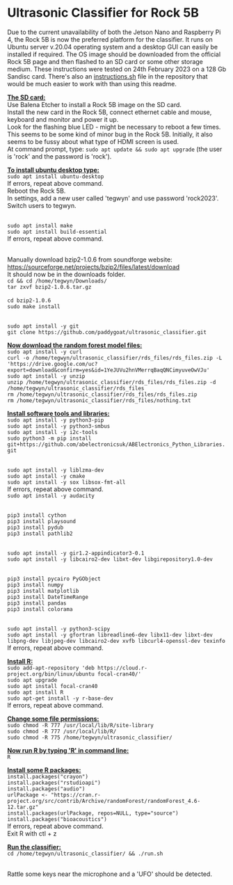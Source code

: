 # Ultrasonic Classifier for Rock 5B
Due to the current unavailability of both the Jetson Nano and Raspberry Pi 4, the Rock 5B is now the preferred platform for the classifier. It runs on Ubuntu server v.20.04 operating system and a desktop GUI can easily be installed if required. The OS image should be downloaded from the official Rock 5B page and then flashed to an SD card or some other storage medium. These instructions were tested on 24th February 2023 on a 128 Gb Sandisc card. There's also an [instructions.sh](https://github.com/paddygoat/ultrasonic_classifier/blob/master/instructions.sh) file in the repository that would be much easier to work with than using this readme.

<ins>**The SD card:**</ins>
<br>Use Balena Etcher to install a Rock 5B image on the SD card.
<br>Install the new card in the Rock 5B, connect ethernet cable and mouse, keyboard and monitor and power it up.
<br>Look for the flashing blue LED - might be necessary to reboot a few times. This seems to be some kind of minor bug in the Rock 5B. Initially, it also seems to be fussy about what type of HDMI screen is used.
<br>At command prompt, type:
``sudo apt update && sudo apt upgrade``  (the user is 'rock' and the password is 'rock').

<ins>**To install ubuntu desktop type:**</ins>
<br>``sudo apt install ubuntu-desktop`` 
<br>If errors, repeat above command.
<br>Reboot the Rock 5B.
<br>In settings, add a new user called 'tegwyn' and use password 'rock2023'.
<br>Switch users to tegwyn.

<br>``sudo apt install make`` 
<br>``sudo apt install build-essential`` 
<br>If errors, repeat above command.

<br>Manually download bzip2-1.0.6 from soundforge website:
<br>https://sourceforge.net/projects/bzip2/files/latest/download
<br>It should now be in the downloads folder.
<br>``cd && cd /home/tegwyn/Downloads/`` 
<br>``tar zxvf bzip2-1.0.6.tar.gz``  
<br>``cd bzip2-1.0.6`` 
<br>``sudo make install`` 

<br>``sudo apt install -y git``
<br>``git clone https://github.com/paddygoat/ultrasonic_classifier.git``

<ins>**Now download the random forest model files:**</ins>
<br>``sudo apt install -y curl``
<br>``curl -o /home/tegwyn/ultrasonic_classifier/rds_files/rds_files.zip -L 'https://drive.google.com/uc?export=download&confirm=yes&id=1YeJUVu2hnVMerrqBaqQNCimyuveOwVJu'``
<br>``sudo apt install -y unzip``
<br>``unzip /home/tegwyn/ultrasonic_classifier/rds_files/rds_files.zip -d /home/tegwyn/ultrasonic_classifier/rds_files``
<br>``rm /home/tegwyn/ultrasonic_classifier/rds_files/rds_files.zip``
<br>``rm /home/tegwyn/ultrasonic_classifier/rds_files/nothing.txt``

<ins>**Install software tools and libraries:**</ins>
<br>``sudo apt install -y python3-pip``
<br>``sudo apt install -y python3-smbus``
<br>``sudo apt install -y i2c-tools``
<br>``sudo python3 -m pip install git+https://github.com/abelectronicsuk/ABElectronics_Python_Libraries.git``

<br>``sudo apt install -y liblzma-dev``
<br>``sudo apt install -y cmake``
<br>``sudo apt install -y sox libsox-fmt-all``
<br>If errors, repeat above command.
<br>``sudo apt install -y audacity``

<br>``pip3 install cython``
<br>``pip3 install playsound``
<br>``pip3 install pydub``
<br>``pip3 install pathlib2``

<br>``sudo apt install -y gir1.2-appindicator3-0.1``
<br>``sudo apt install -y libcairo2-dev libxt-dev libgirepository1.0-dev``

<br>``pip3 install pycairo PyGObject``
<br>``pip3 install numpy``
<br>``pip3 install matplotlib``
<br>``pip3 install DateTimeRange``
<br>``pip3 install pandas``
<br>``pip3 install colorama``

<br>``sudo apt install -y python3-scipy``
<br>``sudo apt install -y gfortran libreadline6-dev libx11-dev libxt-dev libpng-dev libjpeg-dev libcairo2-dev xvfb libcurl4-openssl-dev texinfo``
<br>If errors, repeat above command.

<ins>**Install R:**</ins>
<br>``sudo add-apt-repository 'deb https://cloud.r-project.org/bin/linux/ubuntu focal-cran40/'``
<br>``sudo apt upgrade``
<br>``sudo apt install focal-cran40``
<br>``sudo apt install R``
<br>``sudo apt-get install -y r-base-dev``
<br>If errors, repeat above command.

<ins>**Change some file permissions:**</ins>
<br>``sudo chmod -R 777 /usr/local/lib/R/site-library``
<br>``sudo chmod -R 777 /usr/local/lib/R/``
<br>``sudo chmod -R 775 /home/tegwyn/ultrasonic_classifier/``

<ins>**Now run R by typing 'R' in command line:**</ins>
<br>``R``

<ins>**Install some R packages:**</ins>
<br>``install.packages("crayon")``
<br>``install.packages("rstudioapi")``
<br>``install.packages("audio")``
<br>``urlPackage <- "https://cran.r-project.org/src/contrib/Archive/randomForest/randomForest_4.6-12.tar.gz"``
<br>``install.packages(urlPackage, repos=NULL, type="source")``
<br>``install.packages("bioacoustics")``
<br>If errors, repeat above command.
<br>Exit R with ctl + z

<ins>**Run the classifier:**</ins>
<br>``cd /home/tegwyn/ultrasonic_classifier/ && ./run.sh``

<br>Rattle some keys near the microphone and a 'UFO' should be detected.









